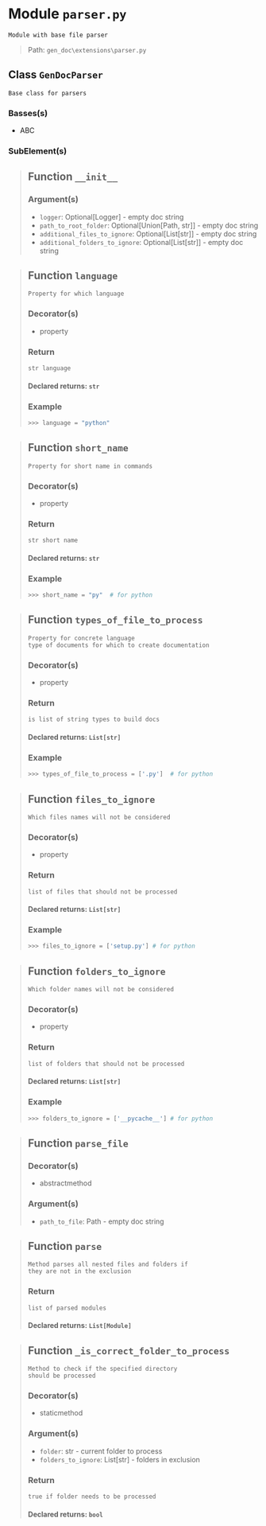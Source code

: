 # Module `parser.py`
```text
Module with base file parser
```

> Path: `gen_doc\extensions\parser.py`
## Class `GenDocParser`
```text
Base class for parsers
```

### Basses(s)
+ ABC
### SubElement(s)
 > ## Function  `__init__`
 > ### Argument(s)
 > + `logger`: Optional[Logger] - empty doc string
 > + `path_to_root_folder`: Optional[Union[Path, str]] - empty doc string
 > + `additional_files_to_ignore`: Optional[List[str]] - empty doc string
 > + `additional_folders_to_ignore`: Optional[List[str]] - empty doc string
 > ## Function  `language`
 > ```text
 > Property for which language
 > ```
 > 
 > ### Decorator(s)
 > + property
 > ### Return
 > ```text
 > str language
 > ```
 > 
 > #### Declared returns: `str`
 > ### Example
 > ```python
 > >>> language = "python"
 > ```
 > ## Function  `short_name`
 > ```text
 > Property for short name in commands
 > ```
 > 
 > ### Decorator(s)
 > + property
 > ### Return
 > ```text
 > str short name
 > ```
 > 
 > #### Declared returns: `str`
 > ### Example
 > ```python
 > >>> short_name = "py"  # for python
 > ```
 > ## Function  `types_of_file_to_process`
 > ```text
 > Property for concrete language
 > type of documents for which to create documentation
 > ```
 > 
 > ### Decorator(s)
 > + property
 > ### Return
 > ```text
 > is list of string types to build docs
 > ```
 > 
 > #### Declared returns: `List[str]`
 > ### Example
 > ```python
 > >>> types_of_file_to_process = ['.py']  # for python
 > ```
 > ## Function  `files_to_ignore`
 > ```text
 > Which files names will not be considered
 > ```
 > 
 > ### Decorator(s)
 > + property
 > ### Return
 > ```text
 > list of files that should not be processed
 > ```
 > 
 > #### Declared returns: `List[str]`
 > ### Example
 > ```python
 > >>> files_to_ignore = ['setup.py'] # for python
 > ```
 > ## Function  `folders_to_ignore`
 > ```text
 > Which folder names will not be considered
 > ```
 > 
 > ### Decorator(s)
 > + property
 > ### Return
 > ```text
 > list of folders that should not be processed
 > ```
 > 
 > #### Declared returns: `List[str]`
 > ### Example
 > ```python
 > >>> folders_to_ignore = ['__pycache__'] # for python
 > ```
 > ## Function  `parse_file`
 > ### Decorator(s)
 > + abstractmethod
 > ### Argument(s)
 > + `path_to_file`: Path - empty doc string
 > ## Function  `parse`
 > ```text
 > Method parses all nested files and folders if
 > they are not in the exclusion
 > ```
 > 
 > ### Return
 > ```text
 > list of parsed modules
 > ```
 > 
 > #### Declared returns: `List[Module]`
 > ## Function  `_is_correct_folder_to_process`
 > ```text
 > Method to check if the specified directory
 > should be processed
 > ```
 > 
 > ### Decorator(s)
 > + staticmethod
 > ### Argument(s)
 > + `folder`: str - current folder to process
 > + `folders_to_ignore`: List[str] - folders in exclusion
 > ### Return
 > ```text
 > true if folder needs to be processed
 > ```
 > 
 > #### Declared returns: `bool`
